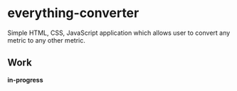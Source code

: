 # everything-converter
Simple HTML, CSS, JavaScript application which allows user to convert any metric to any other metric.


## Work
**in-progress**
